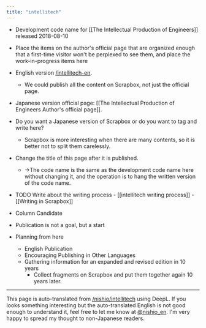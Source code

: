 ```yaml
---
title: "intellitech"
---
```


- Development code name for [[The Intellectual Production of Engineers]] released 2018-08-10
- Place the items on the author's official page that are organized enough that a first-time visitor won't be perplexed to see them, and place the work-in-progress items here

- English version [/intellitech-en](https://scrapbox.io/intellitech-en).
    - We could publish all the content on Scrapbox, not just the official page.
- Japanese version official page: [[The Intellectual Production of Engineers Author's official page]].

- Do you want a Japanese version of Scrapbox or do you want to tag and write here?
    - Scrapbox is more interesting when there are many contents, so it is better not to split them carelessly.
- Change the title of this page after it is published.
    - →The code name is the same as the development code name here without changing it, and the operation is to hang the written version of the code name.
- TODO Write about the writing process
        - [[intellitech writing process]]
        - [[Writing in Scrapbox]]

- Column Candidate

- Publication is not a goal, but a start
- Planning from here
    - English Publication
    - Encouraging Publishing in Other Languages
    - Gathering information for an expanded and revised edition in 10 years
        - Collect fragments on Scrapbox and put them together again 10 years later.

---
This page is auto-translated from [/nishio/intellitech](https://scrapbox.io/nishio/intellitech) using DeepL. If you looks something interesting but the auto-translated English is not good enough to understand it, feel free to let me know at [@nishio_en](https://twitter.com/nishio_en). I'm very happy to spread my thought to non-Japanese readers.